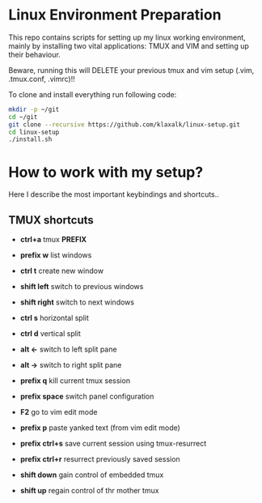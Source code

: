 # Linux Environment Preparation

This repo contains scripts for setting up my linux working environment, mainly by
installing two vital applications: TMUX and VIM and setting up their behaviour.

Beware, running this will DELETE your previous tmux and vim setup (.vim, .tmux.conf, .vimrc)!!

To clone and install everything run following code:

```bash
mkdir -p ~/git
cd ~/git
git clone --recursive https://github.com/klaxalk/linux-setup.git
cd linux-setup
./install.sh
```
# How to work with my setup?

Here I describe the most important keybindings and shortcuts..

## TMUX shortcuts

- **ctrl+a** tmux **__PREFIX__**

- **prefix w** list windows
- **ctrl t** create new window
- **shift left** switch to previous windows
- **shift right** switch to next windows
- **ctrl s** horizontal split
- **ctrl d** vertical split
- **alt <-** switch to left split pane
- **alt ->** switch to right split pane
- **prefix q** kill current tmux session
- **prefix space** switch panel configuration
- **F2** go to vim edit mode
- **prefix p** paste yanked text (from vim edit mode)
- **prefix ctrl+s** save current session using tmux-resurrect
- **prefix ctrl+r** resurrect previously saved session
- **shift down** gain control of embedded tmux
- **shift up** regain control of thr mother tmux
